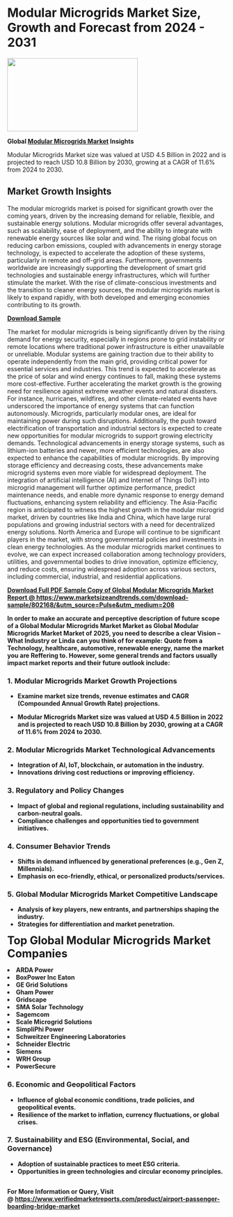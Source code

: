 <H1>Modular Microgrids Market Size, Growth and Forecast from 2024 - 2031</H1><img class="aligncenter size-medium wp-image-584254" src="https://thirdeyenews.in/wp-content/uploads/2024/09/Global-Market-Research-300x168.jpeg" alt="" width="300" height="168" /><p><strong>Global&nbsp;<a href="https://www.marketsizeandtrends.com/download-sample/802168/&amp;utm_source=Pulse&amp;utm_medium=208">Modular Microgrids Market</a> Insights</strong></p><p>Modular Microgrids Market size was valued at USD 4.5 Billion in 2022 and is projected to reach USD 10.8 Billion by 2030, growing at a CAGR of 11.6% from 2024 to 2030.</p><p><h2>Market Growth Insights</h2> <p>The modular microgrids market is poised for significant growth over the coming years, driven by the increasing demand for reliable, flexible, and sustainable energy solutions. Modular microgrids offer several advantages, such as scalability, ease of deployment, and the ability to integrate with renewable energy sources like solar and wind. The rising global focus on reducing carbon emissions, coupled with advancements in energy storage technology, is expected to accelerate the adoption of these systems, particularly in remote and off-grid areas. Furthermore, governments worldwide are increasingly supporting the development of smart grid technologies and sustainable energy infrastructures, which will further stimulate the market. With the rise of climate-conscious investments and the transition to cleaner energy sources, the modular microgrids market is likely to expand rapidly, with both developed and emerging economies contributing to its growth.</p> <p><strong><a href="#">Download Sample</a></strong></p> <p>The market for modular microgrids is being significantly driven by the rising demand for energy security, especially in regions prone to grid instability or remote locations where traditional power infrastructure is either unavailable or unreliable. Modular systems are gaining traction due to their ability to operate independently from the main grid, providing critical power for essential services and industries. This trend is expected to accelerate as the price of solar and wind energy continues to fall, making these systems more cost-effective. Further accelerating the market growth is the growing need for resilience against extreme weather events and natural disasters. For instance, hurricanes, wildfires, and other climate-related events have underscored the importance of energy systems that can function autonomously. Microgrids, particularly modular ones, are ideal for maintaining power during such disruptions. Additionally, the push toward electrification of transportation and industrial sectors is expected to create new opportunities for modular microgrids to support growing electricity demands. Technological advancements in energy storage systems, such as lithium-ion batteries and newer, more efficient technologies, are also expected to enhance the capabilities of modular microgrids. By improving storage efficiency and decreasing costs, these advancements make microgrid systems even more viable for widespread deployment. The integration of artificial intelligence (AI) and Internet of Things (IoT) into microgrid management will further optimize performance, predict maintenance needs, and enable more dynamic response to energy demand fluctuations, enhancing system reliability and efficiency. The Asia-Pacific region is anticipated to witness the highest growth in the modular microgrid market, driven by countries like India and China, which have large rural populations and growing industrial sectors with a need for decentralized energy solutions. North America and Europe will continue to be significant players in the market, with strong governmental policies and investments in clean energy technologies. As the modular microgrids market continues to evolve, we can expect increased collaboration among technology providers, utilities, and governmental bodies to drive innovation, optimize efficiency, and reduce costs, ensuring widespread adoption across various sectors, including commercial, industrial, and residential applications.</p> <p><strong><a href="#"></p><p><span class=""><strong>Download Full PDF Sample Copy of Global Modular Microgrids Market Report</strong> @ <a href="https://www.marketsizeandtrends.com/download-sample/802168/&amp;utm_source=Pulse&amp;utm_medium=208" target="_blank">https://www.marketsizeandtrends.com/download-sample/802168/&amp;utm_source=Pulse&amp;utm_medium=208</a></span></p><p>In order to make an accurate and perceptive description of future scope of a Global&nbsp;Modular Microgrids Market Market as Global&nbsp;Modular Microgrids Market Market of 2025, you need to describe a clear Vision &ndash; What Industry or Linda can you think of for example: Quote from a Technology, healthcare, automotive, renewable energy, name the market you are Reffering to. However, some general trends and factors usually impact market reports and their future outlook include:</p><h3>1.&nbsp;<strong>Modular Microgrids Market Growth Projections</strong></h3><ul><li>Examine market size trends, revenue estimates and CAGR (Compounded Annual Growth Rate) projections.</li><li><p>Modular Microgrids Market size was valued at USD 4.5 Billion in 2022 and is projected to reach USD 10.8 Billion by 2030, growing at a CAGR of 11.6% from 2024 to 2030.</p></li></ul><h3>2.&nbsp;<strong>Modular Microgrids Market Technological Advancements</strong></h3><ul><li>Integration of AI, IoT, blockchain, or automation in the industry.</li><li>Innovations driving cost reductions or improving efficiency.</li></ul><h3>3.&nbsp;<strong>Regulatory and Policy Changes</strong></h3><ul><li>Impact of global and regional regulations, including sustainability and carbon-neutral goals.</li><li>Compliance challenges and opportunities tied to government initiatives.</li></ul><h3>4.&nbsp;<strong>Consumer Behavior Trends</strong></h3><ul><li>Shifts in demand influenced by generational preferences (e.g., Gen Z, Millennials).</li><li>Emphasis on eco-friendly, ethical, or personalized products/services.</li></ul><h3>5.&nbsp;<strong>Global Modular Microgrids Market Competitive Landscape</strong></h3><ul><li>Analysis of key players, new entrants, and partnerships shaping the industry.</li><li>Strategies for differentiation and market penetration.</li></ul><p data-pm-slice="1 1 []"><span style="color: inherit; font-family: inherit; font-size: 25px;">Top Global Modular Microgrids Market Companies</span></p><div class="" data-test-id=""><p><li>ARDA Power</li><li> BoxPower Inc Eaton</li><li> GE Grid Solutions</li><li> Gham Power</li><li> Gridscape</li><li> SMA Solar Technology</li><li> Sagemcom</li><li> Scale Microgrid Solutions</li><li> SimpliPhi Power</li><li> Schweitzer Engineering Laboratories</li><li> Schneider Electric</li><li> Siemens</li><li> WRH Group</li><li> PowerSecure</li></p></div><h3>6.&nbsp;<strong>Economic and Geopolitical Factors</strong></h3><ul><li>Influence of global economic conditions, trade policies, and geopolitical events.</li><li>Resilience of the market to inflation, currency fluctuations, or global crises.</li></ul><h3>7.&nbsp;<strong>Sustainability and ESG (Environmental, Social, and Governance)</strong></h3><ul><li>Adoption of sustainable practices to meet ESG criteria.</li><li>Opportunities in green technologies and circular economy principles.</li></ul><h2><strong style="font-size: 14px;">For More Information or Query, Visit @&nbsp;</strong><a style="background-color: #ffffff; font-size: 14px;" href="https://www.marketsizeandtrends.com/report/modular-microgrids-market/" target="_blank">https://www.verifiedmarketreports.com/product/airport-passenger-boarding-bridge-market</a></h2>
